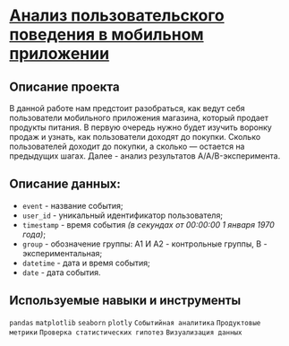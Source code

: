 # [Анализ пользовательского поведения в мобильном приложении](funnel_aab_project.ipynb)

## Описание проекта

В данной работе нам предстоит разобраться, как ведут себя пользователи мобильного приложения магазина, который продает продукты питания. В первую очередь нужно будет изучить воронку продаж и узнать, как пользователи доходят до покупки. Сколько пользователей доходит до покупки, а сколько — остается на предыдущих шагах. Далее -  анализ результатов A/A/B-эксперимента.

## Описание данных:

* `event` - название события;
* `user_id` - уникальный идентификатор пользователя;
* `timestamp` - время события *(в секундах от 00:00:00 1 января 1970 года)*;
* `group` - обозначение группы: А1 И А2 - контрольные группы, В - экспериментальная;
* `datetime` - дата и время события;
* `date` - дата события.

## Используемые навыки и инструменты

`pandas` `matplotlib` `seaborn` `plotly` `Событийная аналитика` `Продуктовые метрики` `Проверка статистических гипотез` `Визуализация данных`
